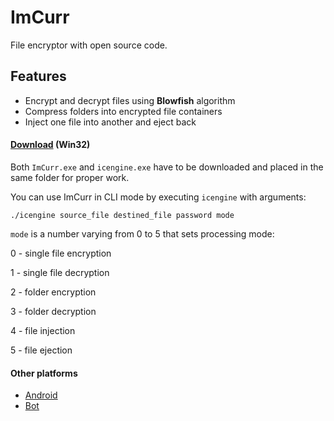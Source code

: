 # ImCurr
File encryptor with open source code.

## Features
- Encrypt and decrypt files using **Blowfish** algorithm
- Compress folders into encrypted file containers
- Inject one file into another and eject back

#### [Download](https://github.com/shoraii/ImCurr/releases/tag/0.7.1) (Win32)
Both `ImCurr.exe` and `icengine.exe` have to be downloaded and placed in the same folder for proper work.

You can use ImCurr in CLI mode by executing `icengine` with arguments:

`./icengine source_file destined_file password mode`

`mode` is a number varying from 0 to 5 that sets processing mode:

0 - single file encryption

1 - single file decryption

2 - folder encryption

3 - folder decryption

4 - file injection

5 - file ejection

#### Other platforms
- [Android](https://github.com/shoraii/ImCurrAE)
- [Bot](https://github.com/shoraii/ImCurrBot)
